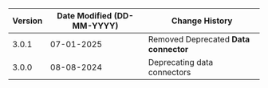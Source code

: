 | **Version** | **Date Modified (DD-MM-YYYY)** | **Change History**                      |
|-------------|--------------------------------|-----------------------------------------|
| 3.0.1       | 07-01-2025                     | Removed Deprecated **Data connector**   |
| 3.0.0       | 08-08-2024                     | Deprecating data connectors             |